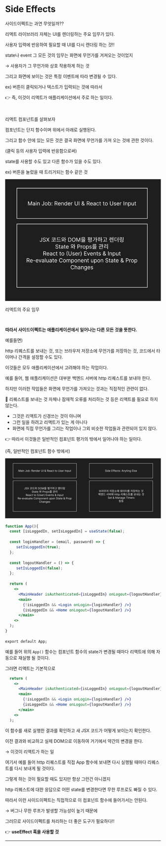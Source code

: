# Side Effects

사이드이펙트는 과연 무엇일까??

리액트 라이브러리 자체는 UI를 렌더링하는 주요 임무가 있다.

사용자 입력에 반응하여 필요할 때 UI를 다시 렌더링 하는 것!!

state나 event 그 모든 것의 임무는 화면에 무언가를 겨져오는 것이었지

→ 사용자가 그 무언가와 상호 작용하게 하는 것

그리고 화면에 보이는 것은 특정 이벤트에 따라 변경될 수 있다.

ex) 버튼이 클릭되거나 텍스트가 입력되는 것에 따라서

👉 즉, 이것이 리액트가 애플리케이션에서 주로 하는 일이다.

<br />

리액트 컴포넌트를 살펴보자

컴포넌트는 단지 함수이며 위에서 아래로 실행된다.

그리고 함수 안에 있는 모든 것은 결국 화면에 무언가를 가져 오는 것에 관한 것이다.

(클릭 등의 사용자 입력에 반응함으로써)

state를 사용할 수도 있고 다른 함수가 있을 수도 있다.

ex) 버튼을 눌렀을 때 트리거되는 함수 같은 것

![리액트의 주요 임무](/React/Image/sideEffects1.png)

리액트의 주요 임무

<br />

**따라서 사이드이펙트는 애플리케이션에서 일어나는 다른 모든 것을 뜻한다.**

예를들면)

http 리퀘스트를 보내는 것, 또는 브라우저 저장소에 무언가를 저장하는 것, 코드에서 타이머나 간격을 설정할 수도 있다.

이것들은 모두 애플리케이션에서 고려해야 하는 작업이다.

예를 들어, 웹 애플리케이션은 대부분 백엔드 서버에 http 리퀘스트를 보내야 한다.

하지만 이러한 작업들은 화면에 무언가를 가져오는 것과는 직접적인 관련이 없다.

🤔 리퀘스트를 보내는 것 자체나 잠재적 오류를 처리하는 것 등은 리액트를 필요로 하지 않는다.

- 그것은 리액트가 신경쓰는 것이 아니며
- 그런 일을 하려고 리액트가 있는 게 아니다
- 화면에 직접 무언가를 그리는 작업이나 그외 비슷한 작업들과 관련되어 있지 않다.

👉 따라서 이것들은 일반적인 컴포넌트 평가의 밖에서 일어나야 하는 일이다.

(즉, 일반적인 컴포넌트 함수 밖에서)

![스크린샷 2022-11-18 오후 5.30.27.png](/React/Image/sideEffects2.png)

```jsx
function App(){
  const [isLoggedIn, setIsLoggedIn] = useState(false);

  const loginHandler = (email, password) => {
     setIsLoggedIn(true);
  };

  const logoutHandler = () => {
     setIsLoggedIn(false);
  };

  return (
    <>
      <MainHeader isAuthenticated={isLoggedIn} onLogout={logoutHandler} />
      <main>
        {!isLoggedIn && <Login onLogin={loginHandler} />}
        {isLoggedIn && <Home onLogout={logoutHandler} />}
      </main>
    <>
  );
}

export default App;
```

예를 들어 위의 `App()` 함수는 컴포넌트 함수의 state가 변경될 때마다 리액트에 의해 자동으로 재실행 될 것이다.

그러면 리액트는 기본적으로

```jsx
  return (
    <>
      <MainHeader isAuthenticated={isLoggedIn} onLogout={logoutHandler} />
      <main>
        {!isLoggedIn && <Login onLogin={loginHandler} />}
        {isLoggedIn && <Home onLogout={logoutHandler} />}
      </main>
    <>
  );
```

이 함수를 새로 실행한 결과를 확인하고 새 JSX 코드가 어떻게 보이는지 확인한다.

이전 결과와 비교하고 실제 DOM으로 이동하여 거기에서 약간의 변경을 한다.

→ 이것이 리액트가 하는 일

여기서 예를 들어 http 리퀘스트를 직접 App 함수에 보내면 다시 실행될 때마다 리퀘스트를 다시 보내게 될 것이다.

그렇게 하는 것이 필요할 때도 있지만 항상 그런건 아니겠지

http 리퀘스트에 대한 응답으로 어떤 state를 변경한다면 무한 루프로도 빠질 수 있다.

따라서 이런 사이드이펙트는 직접적으로 이 컴포넌트 함수에 들어가서는 안된다.

→ 버그나 무한 루프가 발생할 가능성이 높기 때문에

그러므로 사이드이펙트를 처리하는 더 좋은 도구가 필요하다!!

👉 **useEffect 훅을 사용할 것**

---
